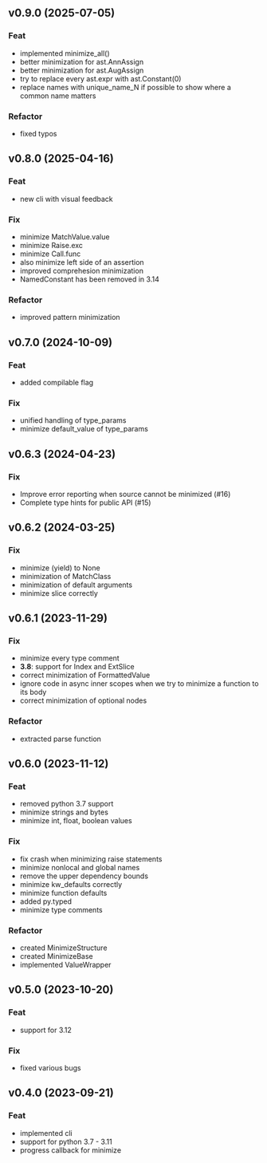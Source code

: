 ## v0.9.0 (2025-07-05)

### Feat

- implemented minimize_all()
- better minimization for ast.AnnAssign
- better minimization for ast.AugAssign
- try to replace every ast.expr with ast.Constant(0)
- replace names with unique_name_N if possible to show where a common name matters

### Refactor

- fixed typos

## v0.8.0 (2025-04-16)

### Feat

- new cli with visual feedback

### Fix

- minimize MatchValue.value
- minimize Raise.exc
- minimize Call.func
- also minimize left side of an assertion
- improved comprehesion minimization
- NamedConstant has been removed in 3.14

### Refactor

- improved pattern minimization

## v0.7.0 (2024-10-09)

### Feat

- added compilable flag

### Fix

- unified handling of type_params
- minimize default_value of type_params

## v0.6.3 (2024-04-23)

### Fix
- Improve error reporting when source cannot be minimized (#16)
- Complete type hints for public API (#15)

## v0.6.2 (2024-03-25)

### Fix

- minimize (yield) to None
- minimization of MatchClass
- minimization of default arguments
- minimize slice correctly

## v0.6.1 (2023-11-29)

### Fix

- minimize every type comment
- **3.8**: support for Index and ExtSlice
- correct minimization of FormattedValue
- ignore code in async inner scopes when we try to minimize a function to its body
- correct minimization of optional nodes

### Refactor

- extracted parse function

## v0.6.0 (2023-11-12)

### Feat

- removed python 3.7 support
- minimize strings and bytes
- minimize int, float, boolean values

### Fix

- fix crash when minimizing raise statements
- minimize nonlocal and global names
- remove the upper dependency bounds
- minimize kw_defaults correctly
- minimize function defaults
- added py.typed
- minimize type comments

### Refactor

- created MinimizeStructure
- created MinimizeBase
- implemented ValueWrapper

## v0.5.0 (2023-10-20)

### Feat

- support for 3.12

### Fix

- fixed various bugs

## v0.4.0 (2023-09-21)

### Feat

- implemented cli
- support for python 3.7 - 3.11
- progress callback for minimize
